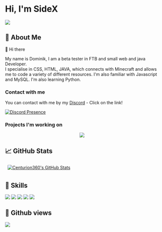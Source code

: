 # Hi, I'm SideX

<img src="https://i.imgur.com/HLknE8y.png">

## 👦 About Me

👋 Hi there

My name is Dominik, I am a beta tester in FTB and small web and java Developer. <br>
I specialise in CSS, HTML, JAVA, which connects with Minecraft and allows me to code a variety of different resources. I'm also familiar with Javascript and MySQL. I'm also learning Python.

### Contact with me
You can contact with me by my [Discord](https://discord.com/users/364155024416309258) - Click on the link!

[![Discord Presence](https://lanyard.cnrad.dev/api/364155024416309258?theme=dark&animated=true&hideDiscrim=false&showDisplayName=false&borderRadius=5px)](https://discord.com/users/364155024416309258)

### Projects I'm working on



<div align="center">
<a href="https://discord.com/users/406761556123189248" target="_blank">
   <img src="[![Discord Presence](https://lanyard.cnrad.dev/api/364155024416309258)](https://discord.com/users/364155024416309258)?theme=black&bg=1E2D35&animated=true&hideDiscrim=false&borderRadius=5px">
</a>
</div>

## &#x1f4c8; GitHub Stats

<a href="https://github.com/Sidex06">
  <img align="center" style="margin:0.5rem; border-radius:2px" src="https://github-readme-stats.vercel.app/api?username=Sidex06&count_private=true&show_icons=true&line_height=28&count_private=true&title_color=ffffff&text_color=ffffff&icon_color=3ea1fc&bg_color=171717" alt="Centurion360's GitHub Stats" />
</a>

## 💼 Skills
![](https://img.shields.io/badge/Code-Java-informational?style=flat&logo=MySQL&logoColor=white&color=3ea1fc)
![](https://img.shields.io/badge/Code-JavaScript-informational?style=flat&logo=JavaScript&logoColor=white&color=3ea1fc)
![](https://img.shields.io/badge/Code-HTML-informational?style=flat&logo=HTML5&logoColor=white&color=3ea1fc)
![](https://img.shields.io/badge/Code-CSS-informational?style=flat&logo=CSS3&logoColor=white&color=3ea1fc)
![](https://img.shields.io/badge/Code-MySQL-informational?style=flat&logo=MySQL&logoColor=white&color=3ea1fc)

## 🔎 Github views

![](https://komarev.com/ghpvc/?username=Sidex06&color=3ea1fc)
